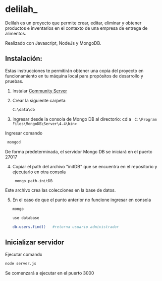 # delilah_

Delilah es un proyecto que permite crear, editar, eliminar y obtener productos e inventarios en el contexto de una empresa de entrega de alimentos.


Realizado con Javascript, NodeJs y MongoDB.

## Instalación:
Estas instrucciones te permitirán obtener una copia del proyecto en funcionamiento en tu máquina local para propósitos de desarrollo y pruebas.

1) Instalar [Community Server](https://www.mongodb.com/) 


2) Crear la siguiente carpeta

    ```bash
    C:\data\db
     ```
3) Ingresar desde la consola de Mongo DB al directorio:
cd a ``` C:\Program Files\MongoDB\Server\4.4\bin>```


 Ingresar comando 
 
 ```bash 
  mongod
  ```
 
 
  De forma predeterminada, el servidor Mongo DB se iniciará en el puerto 27017

4) Copiar el path del archivo "initDB" que se encuentra en el repositorio y ejecutarlo en otra consola


     ```bash
      mongo path-initDB
     ```
     
Este archivo crea las colecciones en la base de datos. 

5) En el caso de que el punto anterior no funcione ingresar en consola


    ```bash
    mongo
    ```



      ```bash 
      use database
      ```
      
      
      
      
      ``` bash
      db.users.find()   #retorna usuario administrador 
      ``` 
  
 
 
 ## Inicializar servidor 
 
 Ejecutar comando 
 ``` bash
 node server.js
  ```
 
 
 
 
 Se comenzará a ejecutar en el puerto 3000
